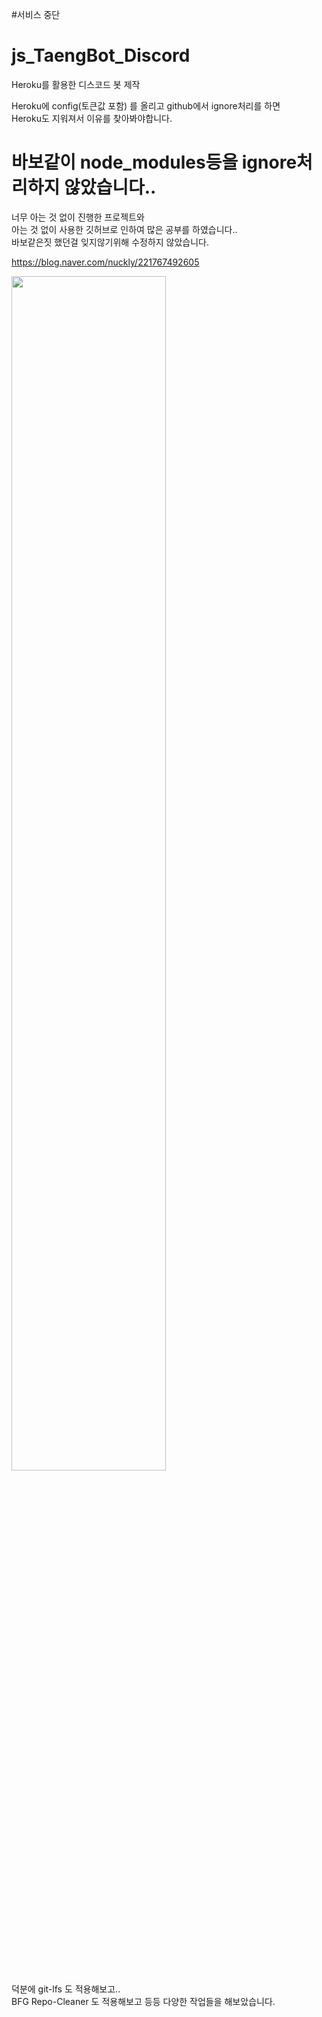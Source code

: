 #서비스 중단

# js_TaengBot_Discord
Heroku를 활용한 디스코드 봇 제작

Heroku에 config(토큰값 포함) 를 올리고 github에서 ignore처리를 하면<br/>
Heroku도 지워져서 이유를 찾아봐야합니다.

# 바보같이 node_modules등을 ignore처리하지 않았습니다..
너무 아는 것 없이 진행한 프로젝트와
<br/>아는 것 없이 사용한 깃허브로 인하여 많은 공부를 하였습니다..
<br/>바보같은짓 했던걸 잊지않기위해 수정하지 않았습니다.

https://blog.naver.com/nuckly/221767492605
<div>
<img src="https://blogfiles.pstatic.net/MjAyMDAxMTFfMzcg/MDAxNTc4NjgzNTA1MzI4.0gPQTukYWdKqFjqv6PV4UO-tYahTf-3InQEYylcoAKMg.7TrrIRNzbeiTE828ZIky92h_vOcErDpf548vPJ_zTW8g.JPEG.nuckly/%EC%BA%A1%EC%B2%98.JPG" width="70%"></img>
</div>
덕분에 git-lfs 도 적용해보고..<br/>
BFG Repo-Cleaner 도 적용해보고 등등 다양한 작업들을 해보았습니다.

